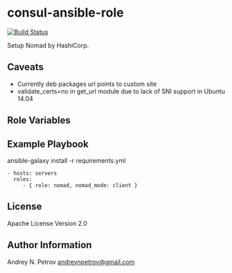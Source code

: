 consul-ansible-role
===================
[![Build Status](https://travis-ci.org/Smartbrood/nomad-ansible-role.svg?branch=master)](https://travis-ci.org/Smartbrood/nomad-ansible-role)

Setup Nomad by HashiCorp.


Caveats
-------

* Currently deb packages url points to custom site
* validate_certs=no in get_url module due to lack of SNI support in Ubuntu 14.04 



Role Variables
--------------




Example Playbook
----------------

ansible-galaxy install -r requirements.yml 

    - hosts: servers
      roles:
         - { role: nomad, nomad_mode: client }


License
-------

Apache License Version 2.0


Author Information
------------------

Andrey N. Petrov <andreynpetrov@gmail.com>
